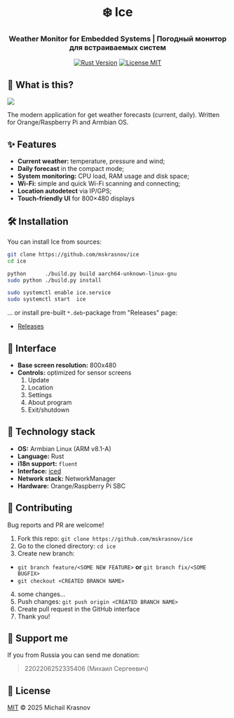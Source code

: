 <div align="center">
  <!-- <img src="docs/logo.png" width="200" alt="Ice Logo"> -->
  <h1>❄️ Ice</h1>
  <h3>Weather Monitor for Embedded Systems | Погодный монитор для встраиваемых систем</h3>

  [![Rust Version](https://img.shields.io/badge/Rust-1.85%2B-orange?logo=rust)](https://www.rust-lang.org/)
  [![License MIT](https://img.shields.io/badge/License-MIT-blue)](LICENSE)
</div>

## 🤔 What is this?

![](assets/screen.gif)

The modern application for get weather forecasts (current, daily). Written for Orange/Raspberry Pi and Armbian OS.

## ✨ Features

- **Current weather:** temperature, pressure and wind;
- **Daily forecast** in the compact mode;
- **System monitoring:** CPU load, RAM usage and disk space;
- **Wi-Fi:** simple and quick Wi-Fi scanning and connecting;
- **Location autodetect** via IP/GPS;
- **Touch-friendly UI** for 800×480 displays

## ️🛠️ Installation

You can install Ice from sources:

```bash
git clone https://github.com/mskrasnov/ice
cd ice

python      ./build.py build aarch64-unknown-linux-gnu
sudo python ./build.py install

sudo systemctl enable ice.service
sudo systemctl start  ice
```

... or install pre-built `*.deb`-package from "Releases" page:

- [Releases](https://github.com/mskrasnov/ice/releases)

## 🎨 Interface

- **Base screen resolution:** 800x480
- **Controls:** optimized for sensor screens
  1. Update
  2. Location
  3. Settings
  4. About program
  5. Exit/shutdown

## 🤖 Technology stack

- **OS:** Armbian Linux (ARM v8.1-A)
- **Language:** Rust
- **i18n support:** `fluent`
- **Interface:** [iced](https://iced.rs)
- **Network stack:** NetworkManager
- **Hardware:** Orange/Raspberry Pi SBC

## 🤝 Contributing

Bug reports and PR are welcome!

1. Fork this repo: `git clone https://github.com/mskrasnov/ice`
2. Go to the cloned directory: `cd ice`
3. Create new branch:
  - `git branch feature/<SOME NEW FEATURE>` **or** `git branch fix/<SOME BUGFIX>`
  - `git checkout <CREATED BRANCH NAME>`
4. some changes...
5. Push changes: `git push origin <CREATED BRANCH NAME>`
6. Create pull request in the GitHub interface
7. Thank you!

## 💸 Support me

If you from Russia you can send me donation:

> 2202206252335406 (Михаил Сергеевич)

## 📜 License

[MIT](LICENSE) © 2025 Michail Krasnov
